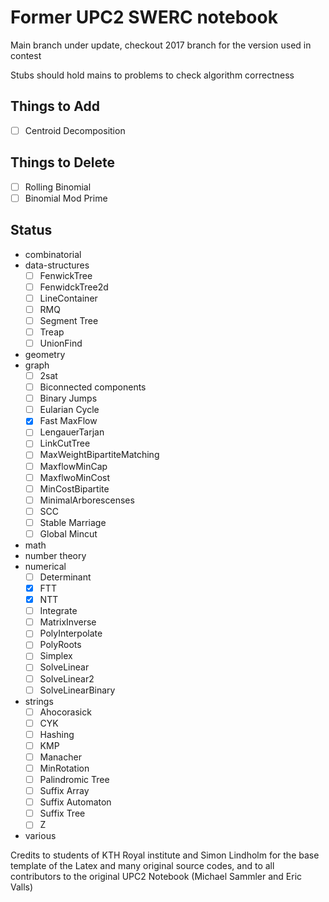 # Former UPC2 SWERC notebook
Main branch under update, checkout 2017 branch for the version used in contest

Stubs should hold mains to problems to check algorithm correctness
## Things to Add
- [ ] Centroid Decomposition

## Things to Delete
- [ ] Rolling Binomial
- [ ] Binomial Mod Prime

## Status
- combinatorial
- data-structures
  - [ ] FenwickTree
  - [ ] FenwidckTree2d
  - [ ] LineContainer
  - [ ] RMQ
  - [ ] Segment Tree
  - [ ] Treap
  - [ ] UnionFind
- geometry
- graph
  - [ ] 2sat
  - [ ] Biconnected components
  - [ ] Binary Jumps
  - [ ] Eularian Cycle
  - [x] Fast MaxFlow
  - [ ] LengauerTarjan
  - [ ] LinkCutTree
  - [ ] MaxWeightBipartiteMatching
  - [ ] MaxflowMinCap
  - [ ] MaxflwoMinCost
  - [ ] MinCostBipartite
  - [ ] MinimalArborescenses
  - [ ] SCC
  - [ ] Stable Marriage
  - [ ] Global Mincut
- math
- number theory
- numerical
  - [ ] Determinant
  - [x] FTT
  - [x] NTT
  - [ ] Integrate
  - [ ] MatrixInverse
  - [ ] PolyInterpolate
  - [ ] PolyRoots
  - [ ] Simplex
  - [ ] SolveLinear
  - [ ] SolveLinear2
  - [ ] SolveLinearBinary
- strings
  - [ ] Ahocorasick
  - [ ] CYK
  - [ ] Hashing
  - [ ] KMP
  - [ ] Manacher
  - [ ] MinRotation
  - [ ] Palindromic Tree
  - [ ] Suffix Array
  - [ ] Suffix Automaton
  - [ ] Suffix Tree
  - [ ] Z
- various

Credits to students of KTH Royal institute and Simon Lindholm for the base template of the Latex and many original source codes, and to all contributors to the original UPC2 Notebook (Michael Sammler and Eric Valls)
